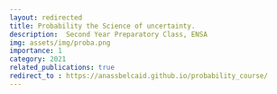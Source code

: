 ```yaml
---
layout: redirected
title: Probability the Science of uncertainty.
description:  Second Year Preparatory Class, ENSA
img: assets/img/proba.png
importance: 1
category: 2021
related_publications: true
redirect_to : https://anassbelcaid.github.io/probability_course/
---
```


